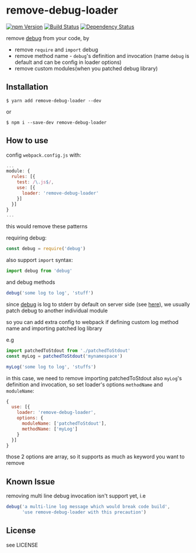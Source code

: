 # remove-debug-loader
[![npm Version](https://img.shields.io/npm/v/remove-debug-loader.svg?style=flat-square)](https://www.npmjs.org/package/remove-debug-loader)
[![Build Status](https://img.shields.io/travis/ddhp/remove-debug-loader/master.svg?style=flat-square)](https://travis-ci.org/ddhp/remove-debug-loader)
[![Dependency Status](https://dependencyci.com/github/ddhp/remove-debug-loader/badge)](https://dependencyci.com/github/ddhp/remove-debug-loader)

remove [debug](https://github.com/visionmedia/debug) from your code, by
- remove `require` and `import` debug
- remove method name - `debug`'s definition and invocation (name `debug` is default and can be config in loader options)
- remove custom modules(when you patched debug library)

## Installation
```
$ yarn add remove-debug-loader --dev
```
or
```
$ npm i --save-dev remove-debug-loader
```

## How to use
config `webpack.config.js` with:

```js
...
module: {
  rules: [{
    test: /\.js$/,
    use: [{
      loader: 'remove-debug-loader'
    }]
  }]
}
...
```

this would remove these patterns

requiring debug:

```js
const debug = require('debug')
```

also support `import` syntax:

```js
import debug from 'debug'
```

and debug methods

```js
debug('some log to log', 'stuff')
```

since [debug](https://github.com/visionmedia/debug) is log to stderr by default on server side (see [here](https://github.com/visionmedia/debug#output-streams)), we usually patch debug to another individual module

so you can add extra config to webpack if defining custom log method name and importing patched log library

e.g

```js
import patchedToStdout from './patchedToStdout'
const myLog = patchedToStdout('mynamespace')

myLog('some log to log', 'stuffs')
```

in this case, we need to remove importing patchedToStdout also `myLog`'s definition and invocation, so set loader's options `methodName` and `moduleName`:
```js
{
  use: [{
    loader: 'remove-debug-loader',
    options: {
      moduleName: ['patchedToStdout'],
      methodName: ['myLog']
    }
  }]
}
```

those 2 options are array, so it supports as much as keyword you want to remove

## Known Issue
removing multi line debug invocation isn't support yet, i.e
```js
debug('a multi-line log message which would break code build',
      'use remove-debug-loader with this precaution')
```

## License
see LICENSE
